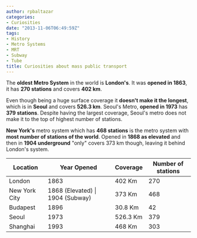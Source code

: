 ```yaml
---
author: rpbaltazar
categories:
- Curiosities
date: "2013-11-06T06:49:59Z"
tags:
- History
- Metro Systems
- MRT
- Subway
- Tube
title: Curiosities about mass public transport
---
```

The **oldest Metro System** in the world is **London's**. It was **opened in 1863**, it has **270 stations** and covers **402 km**.

Even though being a huge surface coverage it **doesn't make it the longest**, which is in **Seoul** and covers **526.3 km**. Seoul's Metro, **opened in 1973** has **379 stations**. Despite having the largest coverage, Seoul's metro does not make it to the top of highest number of stations.

**New York's** metro system which has **468 stations** is the metro system with **most number of stations of the world**. Opened in **1868 as elevated** and then in **1904 underground** "only" covers 373 km though, leaving it behind London's system.

| Location      | Year Opened     | Coverage | Number of stations |
| ------------- | --------------- | -------- | ------------------ |
| London        | 1863            | 402 Km   | 270                |
| New York City | 1868 (Elevated) \| 1904 (Subway) | 373 Km | 468 |
| Budapest      | 1896            | 30.8 Km  | 42                 |
| Seoul         | 1973            | 526.3 Km | 379                |
| Shanghai      | 1993            | 468 Km   | 303                |
